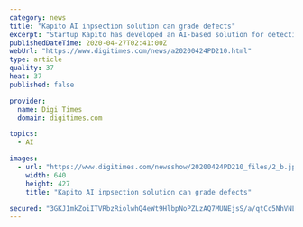 ```yaml
---
category: news
title: "Kapito AI inpsection solution can grade defects"
excerpt: "Startup Kapito has developed an AI-based solution for detecting defective products at production lines, according to company co-founder and CEO Riccardo Sun."
publishedDateTime: 2020-04-27T02:41:00Z
webUrl: "https://www.digitimes.com/news/a20200424PD210.html"
type: article
quality: 37
heat: 37
published: false

provider:
  name: Digi Times
  domain: digitimes.com

topics:
  - AI

images:
  - url: "https://www.digitimes.com/newsshow/20200424PD210_files/2_b.jpg"
    width: 640
    height: 427
    title: "Kapito AI inpsection solution can grade defects"

secured: "3GKJ1mkZoiITVRbzRiolwhQ4eWt9HlbpNoPZLzAQ7MUNEjsS/a/qtCc5NhVNLu+WJR8mq0vUpUc3H/At19poSv0uaZbcVLy/hAD4rfyllLC9CwHYW7MPl0DcLxA9rH/7b4m13ztBmBhnjoHLQ2ELXq6HQR2qBV1wDvkGVOgIxQsNklGxBLP9S32SGe2JDjrA626xUzLhdoXZA0NJwhteGZQfG9GdoMoQUslFz4SS6MOtXRuZZcZVbN70r6rQH1sgcDBY9f+WUrKDufiKTP/c5sOwmga+34eXyCott13oZvd8GkeH1GwXtfRnVbk0XzDx;FD4GEHpKpPdxRO23K0oNCw=="
---
```


